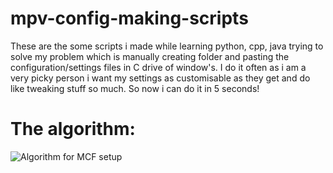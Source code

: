 # mpv-config-making-scripts
These are the some scripts i made while learning python, cpp, java trying to solve my problem which is manually creating folder and pasting the configuration/settings files in C drive of window's. I do it often as i am a very picky person i want my settings as customisable as they get and do like tweaking stuff so much. So now i can do it in 5 seconds! 

# The algorithm:
![Algorithm for MCF setup](https://user-images.githubusercontent.com/85397332/193836114-26ca024f-416f-4d05-837b-5ff2191361c3.jpg)
